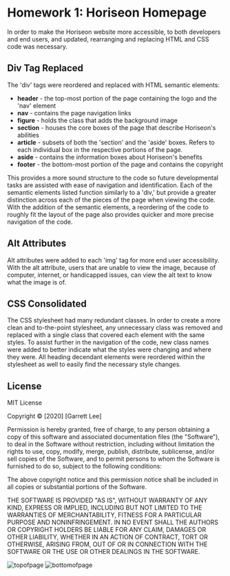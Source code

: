 # Homework 1: Horiseon Homepage

In order to make the Horiseon website more accessible, to both developers and end users, and updated, rearranging and replacing HTML and CSS code was necessary.

## Div Tag Replaced

The 'div' tags were reordered and replaced with HTML semantic elements: 
  - **header** - the top-most portion of the page containing the logo and the 'nav' element
  - **nav** - contains the page navigation links
  - **figure** - holds the class that adds the background image
  - **section** - houses the core boxes of the page that describe Horiseon's abilities
  - **article** - subsets of both the 'section' and the 'aside' boxes. Refers to each individual box in the respective portions of the page. 
  - **aside** - contains the information boxes about Horiseon's benefits
  - **footer** - the bottom-most portion of the page and contains the copyright
 
This provides a more sound structure to the code so future developmental tasks are assisted with ease of navigation and identification. Each of the semantic elements listed function similarly to a 'div,' but provide a greater distinction across each of the pieces of the page when viewing the code. With the addition of the semantic elements, a reordering of the code to roughly fit the layout of the page also provides quicker and more precise navigation of the code.

## Alt Attributes
Alt attributes were added to each 'img' tag for more end user accessibility. With the alt attribute, users that are unable to view the image, because of computer, internet, or handicapped issues, can view the alt text to know what the image is of.

## CSS Consolidated
The CSS stylesheet had many redundant classes. In order to create a more clean and to-the-point stylesheet, any unnecessary class was removed and replaced with a single class that covered each element with the same styles. To assist further in the navigation of the code, new class names were added to better indicate what the styles were changing and where they were. All heading decendant elements were reordered within the stylesheet as well to easily find the necessary style changes.

## License
MIT License

Copyright © [2020] [Garrett Lee]

Permission is hereby granted, free of charge, to any person obtaining a copy
of this software and associated documentation files (the "Software"), to deal
in the Software without restriction, including without limitation the rights
to use, copy, modify, merge, publish, distribute, sublicense, and/or sell
copies of the Software, and to permit persons to whom the Software is
furnished to do so, subject to the following conditions:

The above copyright notice and this permission notice shall be included in all
copies or substantial portions of the Software.

THE SOFTWARE IS PROVIDED "AS IS", WITHOUT WARRANTY OF ANY KIND, EXPRESS OR
IMPLIED, INCLUDING BUT NOT LIMITED TO THE WARRANTIES OF MERCHANTABILITY,
FITNESS FOR A PARTICULAR PURPOSE AND NONINFRINGEMENT. IN NO EVENT SHALL THE
AUTHORS OR COPYRIGHT HOLDERS BE LIABLE FOR ANY CLAIM, DAMAGES OR OTHER
LIABILITY, WHETHER IN AN ACTION OF CONTRACT, TORT OR OTHERWISE, ARISING FROM,
OUT OF OR IN CONNECTION WITH THE SOFTWARE OR THE USE OR OTHER DEALINGS IN THE
SOFTWARE.

![topofpage](assets/images/screenshot1)
![bottomofpage](assets/images/screenshot2)